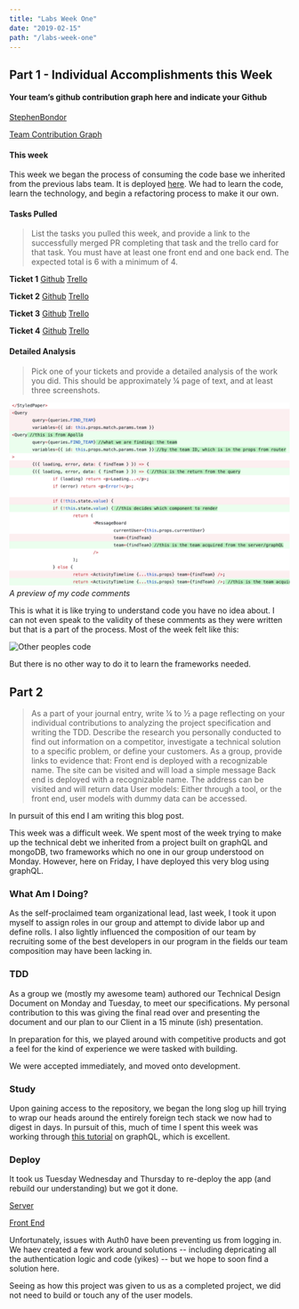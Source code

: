 ```yaml
---
title: "Labs Week One"
date: "2019-02-15"
path: "/labs-week-one"
---
```


## Part 1 - Individual Accomplishments this Week

#### Your team’s github contribution graph here and indicate your Github

[StephenBondor](https://github.com/StephenBondor)

[Team Contribution Graph](https://github.com/Lambda-School-Labs/labs-team-home/graphs/contributors)

#### This week

This week we began the process of consuming the code base we inherited from the previous labs team. It is deployed [here](https://team-home.netlify.com/). We had to learn the code, learn the technology, and begin a refactoring process to make it our own.

#### Tasks Pulled

> List the tasks you pulled this week, and provide a link to the successfully merged PR completing that task and the trello card for that task. You must have at least one front end and one back end. The expected total is 6 with a minimum of 4.

**Ticket 1** [Github](https://github.com/Lambda-School-Labs/labs-team-home/commit/0345553cdf2bd3d0de92f9c1736ea89498a383db)
[Trello](https://trello.com/b/Ir0KPUDw/labs10-team-home-2)

**Ticket 2**
[Github](https://github.com/Lambda-School-Labs/labs-team-home/commit/4be84311b2e9cb403f319c6e7f7d5ed4877724bc)
[Trello](https://trello.com/b/Ir0KPUDw/labs10-team-home-2)

**Ticket 3**
[Github](https://github.com/Lambda-School-Labs/labs-team-home/commit/c940792e42ae031ce3d16da8fffbb03892705b30)
[Trello](https://trello.com/b/Ir0KPUDw/labs10-team-home-2)

**Ticket 4**
[Github](https://github.com/Lambda-School-Labs/labs-team-home/commit/acd0ddc5aa1a805cd337d04395371cb001502732)
[Trello](https://trello.com/b/Ir0KPUDw/labs10-team-home-2)

#### Detailed Analysis

> Pick one of your tickets and provide a detailed analysis of the work you did. This should be approximately ¼ page of text, and at least three screenshots.

![Some code comments](Screen_Shot_2019-02-15_at_11_01_03_AM.png)_A preview of my code comments_

This is what it is like trying to understand code you have no idea about. I can not even speak to the validity of these comments as they were written but that is a part of the process. Most of the week felt like this:

![Other peoples code](https://abstrusegoose.com/strips/you_down_wit_OPC-yeah_you_know_me.png)

But there is no other way to do it to learn the frameworks needed.

## Part 2

> As a part of your journal entry, write ¼ to ½ a page reflecting on your individual contributions to analyzing the project specification and writing the TDD. Describe the research you personally conducted to find out information on a competitor, investigate a technical solution to a specific problem, or define your customers.
> As a group, provide links to evidence that:
> Front end is deployed with a recognizable name. The site can be visited and will load a simple message
> Back end is deployed with a recognizable name. The address can be visited and will return data
> User models: Either through a tool, or the front end, user models with dummy data can be accessed.

In pursuit of this end I am writing this blog post.

This week was a difficult week. We spent most of the week trying to make up the technical debt we inherited from a project built on graphQL and mongoDB, two frameworks which no one in our group understood on Monday. However, here on Friday, I have deployed this very blog using graphQL.

### What Am I Doing?

As the self-proclaimed team organizational lead, last week, I took it upon myself to assign roles in our group and attempt to divide labor up and define rolls. I also lightly influenced the composition of our team by recruiting some of the best developers in our program in the fields our team composition may have been lacking in.

### TDD

As a group we (mostly my awesome team) authored our Technical Design Document on Monday and Tuesday, to meet our specifications. My personal contribution to this was giving the final read over and presenting the document and our plan to our Client in a 15 minute (ish) presentation.

In preparation for this, we played around with competitive products and got a feel for the kind of experience we were tasked with building.

We were accepted immediately, and moved onto development.

### Study

Upon gaining access to the repository, we began the long slog up hill trying to wrap our heads around the entirely foreign tech stack we now had to digest in days. In pursuit of this, much of time I spent this week was working through [this tutorial](https://www.howtographql.com/basics/2-core-concepts/) on graphQL, which is excellent.

### Deploy

It took us Tuesday Wednesday and Thursday to re-deploy the app (and rebuild our understanding) but we got it done.

[Server](http://team-home-2-graphql-mongodb.herokuapp.com)

[Front End](http://team-home-2.netlify.com)

Unfortunately, issues with Auth0 have been preventing us from logging in. We haev created a few work around solutions -- including depricating all the authentication logic and code (yikes) -- but we hope to soon find a solution here.

Seeing as how this project was given to us as a completed project, we did not need to build or touch any of the user models.

